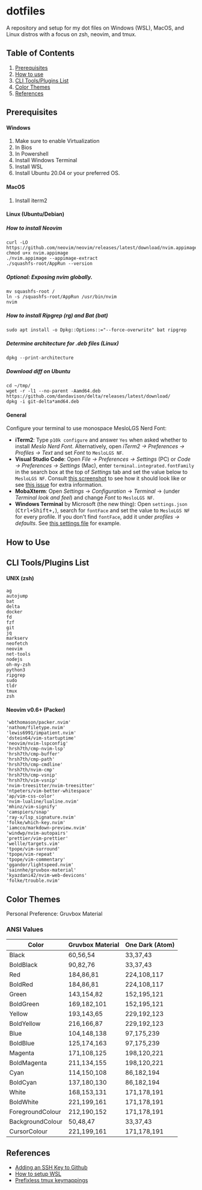 # dotfiles
A repository and setup for my dot files on Windows (WSL), MacOS, and Linux distros with a focus on zsh, neovim, and tmux.
## Table of Contents
1. [Prerequisites](#prerequisites)
2. [How to use](#how-to-use)
3. [CLI Tools/Plugins List](#cli-toolsplugins-list)
4. [Color Themes](#color-themes)
5. [References](#references)
## Prerequisites
#### Windows
1. Make sure to enable Virtualization
2. In Bios
3. In Powershell
4. Install Windows Terminal
5. Install WSL
6. Install Ubuntu 20.04 or your preferred OS.
#### MacOS
1. Install iterm2
#### Linux (Ubuntu/Debian)
##### How to install Neovim
```
curl -LO https://github.com/neovim/neovim/releases/latest/download/nvim.appimage
chmod u+x nvim.appimage
./nvim.appimage --appimage-extract
./squashfs-root/AppRun --version
```
##### *Optional: Exposing nvim globally.*
```
mv squashfs-root /
ln -s /squashfs-root/AppRun /usr/bin/nvim
nvim
```
##### How to install Ripgrep (rg) and Bat (bat)
```
sudo apt install -o Dpkg::Options::="--force-overwrite" bat ripgrep
```
##### Determine architecture for .deb files (Linux)
```
dpkg --print-architecture
```
##### Download diff on Ubuntu
```
cd ~/tmp/
wget -r -l1 --no-parent -Aamd64.deb https://github.com/dandavison/delta/releases/latest/download/
dpkg -i git-delta*amd64.deb
```
#### General
Configure your terminal to use monospace MesloLGS Nerd Font:
- **iTerm2**: Type `p10k configure` and answer `Yes` when asked whether to install
     *Meslo Nerd Font*. Alternatively, open *iTerm2 → Preferences → Profiles → Text* and set *Font* to
     `MesloLGS NF`.
- **Visual Studio Code**: Open *File → Preferences → Settings* (PC) or
     *Code → Preferences → Settings* (Mac), enter `terminal.integrated.fontFamily` in the search box at
     the top of *Settings* tab and set the value below to `MesloLGS NF`.
     Consult [this screenshot](
       https://raw.githubcontent.com/romkatv/powerlevel10k-media/389133fb8c9a2347929a23702ce3039aacc46c3d/visual-studio-code-font-settings.jpg)
     to see how it should look like or see [this issue](
       https://github.com/romkatv/powerlevel10k/issues/671) for extra information.
- **MobaXterm**: Open *Settings* → *Configuration* → *Terminal* → (under *Terminal look and feel*)
     and change *Font* to `MesloLGS NF`.
- **Windows Terminal** by Microsoft (the new thing): Open `settings.json` (<kbd>Ctrl+Shift+,</kbd>),
     search for `fontFace` and set the value to `MesloLGS NF` for every profile. If you don't find
     `fontFace`, add it under *profiles → defaults*. See [this settings file](
       https://raw.githubcontent.com/romkatv/dotfiles-public/aba0e6c4657d705ed6c344d700d659977385f25c/dotfiles/microsoft-terminal-settings.json)
     for example.
## How to Use
## CLI Tools/Plugins List
#### UNIX (zsh)
```
ag
autojump
bat
delta
docker
fd
fzf
git
jq
markserv
neofetch
neovim
net-tools
nodejs
oh-my-zsh
python3
ripgrep
sudo
tldr
tmux
zsh
```
#### Neovim v0.6+ (Packer)
```
'wbthomason/packer.nvim'
'nathom/filetype.nvim'
'lewis6991/impatient.nvim'
'dstein64/vim-startuptime'
'neovim/nvim-lspconfig'
'hrsh7th/cmp-nvim-lsp'
'hrsh7th/cmp-buffer'
'hrsh7th/cmp-path'
'hrsh7th/cmp-cmdline'
'hrsh7th/nvim-cmp'
'hrsh7th/cmp-vsnip'
'hrsh7th/vim-vsnip'
'nvim-treesitter/nvim-treesitter'
'ntpeters/vim-better-whitespace'
'ap/vim-css-color'
'nvim-lualine/lualine.nvim'
'mhinz/vim-signify'
'camspiers/snap'
'ray-x/lsp_signature.nvim'
'folke/which-key.nvim'
'iamcco/markdown-preview.nvim'
'windwp/nvim-autopairs'
'prettier/vim-prettier'
'wellle/targets.vim'
'tpope/vim-surround'
'tpope/vim-repeat'
'tpope/vim-commentary'
'ggandor/lightspeed.nvim'
'sainnhe/gruvbox-material'
'kyazdani42/nvim-web-devicons'
'folke/trouble.nvim'
```
## Color Themes
Personal Preference: Gruvbox Material
### ANSI Values
| Color | Gruvbox Material | One Dark (Atom) |
| --- | --- | --- |
| Black | 60,56,54 | 33,37,43 |
| BoldBlack | 90,82,76 | 33,37,43 |
| Red | 184,86,81 | 224,108,117 |
| BoldRed | 184,86,81 | 224,108,117|
| Green | 143,154,82 | 152,195,121 |
| BoldGreen | 169,182,101 | 152,195,121 |
| Yellow | 193,143,65 | 229,192,123 |
| BoldYellow| 216,166,87 | 229,192,123 |
| Blue | 104,148,138 | 97,175,239 |
| BoldBlue | 125,174,163 | 97,175,239 |
| Magenta | 171,108,125 | 198,120,221 |
| BoldMagenta | 211,134,155 | 198,120,221 |
| Cyan | 114,150,108 | 86,182,194 |
| BoldCyan | 137,180,130 | 86,182,194 |
| White | 168,153,131 | 171,178,191 |
| BoldWhite | 221,199,161 | 171,178,191 |
| ForegroundColour | 212,190,152 | 171,178,191 |
| BackgroundColour | 50,48,47 | 33,37,43 |
| CursorColour | 221,199,161 | 171,178,191 |

## References
* [Adding an SSH Key to Github](https://docs.github.com/en/authentication/connecting-to-github-with-ssh/generating-a-new-ssh-key-and-adding-it-to-the-ssh-agent#adding-your-ssh-key-to-the-ssh-agent)
* [How to setup WSL](https://docs.microsoft.com/en-us/windows/wsl/install)
* [Prefixless tmux keymappings](https://zserge.com/posts/tmux/)